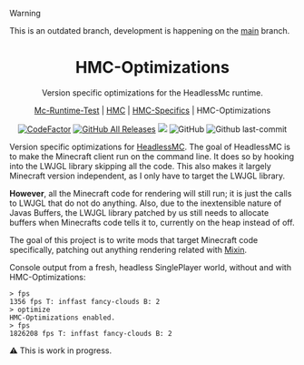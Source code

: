 > [!WARNING]
> This is an outdated branch, development is happening on the [main](https://github.com/3arthqu4ke/hmc-optimizations/tree/main) branch.

<h1 align="center" style="font-weight: normal;"><b>HMC-Optimizations</b></h1>
<p align="center">Version specific optimizations for the HeadlessMc runtime.</p>
<p align="center"><a href="https://github.com/3arthqu4ke/mc-runtime-test">Mc-Runtime-Test</a> | <a href="https://github.com/3arthqu4ke/headlessmc">HMC</a> | <a href="https://github.com/3arthqu4ke/hmc-specifics">HMC-Specifics</a> | HMC-Optimizations</p>

<div align="center">

[![CodeFactor](https://www.codefactor.io/repository/github/3arthqu4ke/hmc-optimizations/badge/1.20.4)](https://www.codefactor.io/repository/github/3arthqu4ke/hmc-optimizations/overview/1.20.4)
[![GitHub All Releases](https://img.shields.io/github/downloads/3arthqu4ke/hmc-optimizations/total.svg)](https://github.com/3arthqu4ke/hmc-optimizations/releases)
![](https://github.com/3arthqu4ke/hmc-optimizations/actions/workflows/build.yml/badge.svg)
![GitHub](https://img.shields.io/github/license/3arthqu4ke/hmc-optimizations)
![Github last-commit](https://img.shields.io/github/last-commit/3arthqu4ke/hmc-optimizations)

</div>

Version specific optimizations for [HeadlessMC](https://github.com/3arthqu4ke/headlessmc).
The goal of HeadlessMC is to make the Minecraft client run on the command line. It does so by
hooking into the LWJGL library skipping all the code. This also makes it largely
Minecraft version independent, as I only have to target the LWJGL library.

**However**, all the Minecraft code for rendering will still run;
it is just the calls to LWJGL that do not do anything.
Also, due to the inextensible nature of Javas Buffers, the LWJGL library patched by us still
needs to allocate buffers when Minecrafts code tells it to, currently on the heap instead of off.

The goal of this project is to write mods that target Minecraft code specifically, patching out
anything rendering related with [Mixin](https://github.com/SpongePowered/Mixin).

Console output from a fresh, headless SinglePlayer world, without and with HMC-Optimizations:
```
> fps
1356 fps T: inffast fancy-clouds B: 2
> optimize
HMC-Optimizations enabled.
> fps
1826208 fps T: inffast fancy-clouds B: 2
```

:warning: This is work in progress.

